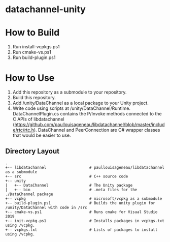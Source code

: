 # datachannel-unity

# How to Build
1. Run install-vcpkgs.ps1
2. Run cmake-vs.ps1
3. Run build-plugin.ps1

# How to Use
1. Add this repository as a submodule to your repository.
2. Build this repository.
3. Add /unity/DataChannel as a local package to your Unity project.
4. Write code using scripts at /unity/DataChannel/Runtime. DataChannelPlugin.cs contains the P/Invoke methods connected to the C APIs of libdatachannel (https://github.com/paullouisageneau/libdatachannel/blob/master/include/rtc/rtc.h). DataChannel and PeerConnection are C# wrapper classes that would be easier to use.

## Directory Layout
```
. 
+-- libdatachannel                   # paullouisageneau/libdatachannel as a submodule 
+-- src                              # C++ source code 
+-- unity 
|   +-- DataChannel                  # The Unity package 
|   +-- bin                          # .meta files for the ./DataChannel package 
+-- vcpkg                            # microsoft/vcpkg as a submodule 
+-- build-plugin.ps1                 # Builds the unity plugin for /unity/DataChannel with code in /src 
+-- cmake-vs.ps1                     # Runs cmake for Visual Studio 2019 
+-- init-vcpkg.ps1                   # Installs packages in vcpkgs.txt using /vcpkg. 
+-- vcpkgs.txt                       # Lists of packages to install using /vcpkg. 
```
